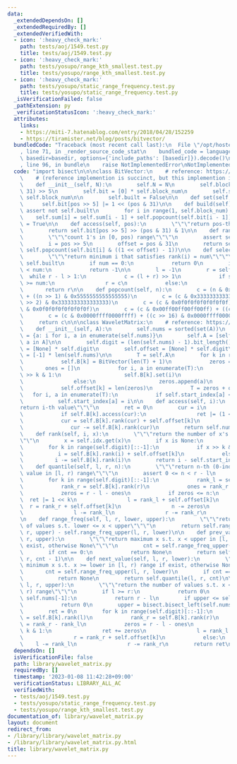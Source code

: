 ```yaml
---
data:
  _extendedDependsOn: []
  _extendedRequiredBy: []
  _extendedVerifiedWith:
  - icon: ':heavy_check_mark:'
    path: tests/aoj/1549.test.py
    title: tests/aoj/1549.test.py
  - icon: ':heavy_check_mark:'
    path: tests/yosupo/range_kth_smallest.test.py
    title: tests/yosupo/range_kth_smallest.test.py
  - icon: ':heavy_check_mark:'
    path: tests/yosupo/static_range_frequency.test.py
    title: tests/yosupo/static_range_frequency.test.py
  _isVerificationFailed: false
  _pathExtension: py
  _verificationStatusIcon: ':heavy_check_mark:'
  attributes:
    links:
    - https://miti-7.hatenablog.com/entry/2018/04/28/152259
    - https://tiramister.net/blog/posts/bitvector/
  bundledCode: "Traceback (most recent call last):\n  File \"/opt/hostedtoolcache/PyPy/3.7.13/x64/site-packages/onlinejudge_verify/documentation/build.py\"\
    , line 71, in _render_source_code_stat\n    bundled_code = language.bundle(stat.path,\
    \ basedir=basedir, options={'include_paths': [basedir]}).decode()\n  File \"/opt/hostedtoolcache/PyPy/3.7.13/x64/site-packages/onlinejudge_verify/languages/python.py\"\
    , line 96, in bundle\n    raise NotImplementedError\nNotImplementedError\n"
  code: "import bisect\n\n\nclass BitVector:\n    # reference: https://tiramister.net/blog/posts/bitvector/\n\
    \    # (reference implemention is succinct, but this implemention is not succinct.)\n\
    \    def __init__(self, N):\n        self.N = N\n        self.block_num = (N +\
    \ 31) >> 5\n        self.bit = [0] * self.block_num\n        self.sum = [0] *\
    \ self.block_num\n\n        self.built = False\n\n    def set(self, pos):\n  \
    \      self.bit[pos >> 5] |= 1 << (pos & 31)\n\n    def build(self):\n       \
    \ assert not self.built\n        for i in range(1, self.block_num):\n        \
    \    self.sum[i] = self.sum[i - 1] + self.popcount(self.bit[i - 1])\n        self.built\
    \ = True\n\n    def access(self, pos):\n        \"\"\"return pos-th bit\"\"\"\n\
    \        return self.bit[pos >> 5] >> (pos & 31) & 1\n\n    def rank(self, pos):\n\
    \        \"\"\"count 1's in [0, pos) range\"\"\"\n        assert self.built\n\
    \        i = pos >> 5\n        offset = pos & 31\n        return self.sum[i] +\
    \ self.popcount(self.bit[i] & ((1 << offset) - 1))\n\n    def select(self, num):\n\
    \        \"\"\"return minimum i that satisfies rank(i) = num\"\"\"\n        assert\
    \ self.built\n        if num == 0:\n            return 0\n        if self.rank(self.N)\
    \ < num:\n            return -1\n\n        l = -1\n        r = self.N\n      \
    \  while r - l > 1:\n            c = (l + r) >> 1\n            if self.rank(c)\
    \ >= num:\n                r = c\n            else:\n                l = c\n \
    \       return r\n\n    def popcount(self, n):\n        c = (n & 0x5555555555555555)\
    \ + ((n >> 1) & 0x5555555555555555)\n        c = (c & 0x3333333333333333) + ((c\
    \ >> 2) & 0x3333333333333333)\n        c = (c & 0x0f0f0f0f0f0f0f0f) + ((c >> 4)\
    \ & 0x0f0f0f0f0f0f0f0f)\n        c = (c & 0x00ff00ff00ff00ff) + ((c >> 8) & 0x00ff00ff00ff00ff)\n\
    \        c = (c & 0x0000ffff0000ffff) + ((c >> 16) & 0x0000ffff0000ffff)\n   \
    \     return c\n\n\nclass WaveletMatrix:\n    # reference: https://miti-7.hatenablog.com/entry/2018/04/28/152259\n\
    \    def __init__(self, A):\n        self.nums = sorted(set(A))\n        self.idx\
    \ = {a: i for i, a in enumerate(self.nums)}\n        self.A = [self.idx[a] for\
    \ a in A]\n\n        self.digit = (len(self.nums) - 1).bit_length()\n        self.B\
    \ = [None] * self.digit\n        self.offset = [None] * self.digit\n        self.start_index\
    \ = [-1] * len(self.nums)\n\n        T = self.A\n        for k in range(self.digit)[::-1]:\n\
    \            self.B[k] = BitVector(len(T) + 1)\n            zeros = []\n     \
    \       ones = []\n            for i, a in enumerate(T):\n                if a\
    \ >> k & 1:\n                    self.B[k].set(i)\n                    ones.append(a)\n\
    \                else:\n                    zeros.append(a)\n            self.B[k].build()\n\
    \            self.offset[k] = len(zeros)\n            T = zeros + ones\n     \
    \   for i, a in enumerate(T):\n            if self.start_index[a] < 0:\n     \
    \           self.start_index[a] = i\n\n    def access(self, i):\n        \"\"\"\
    return i-th value\"\"\"\n        ret = 0\n        cur = i\n        for k in range(self.digit)[::-1]:\n\
    \            if self.B[k].access(cur):\n                ret |= (1 << k)\n    \
    \            cur = self.B[k].rank(cur) + self.offset[k]\n            else:\n \
    \               cur -= self.B[k].rank(cur)\n        return self.nums[ret]\n\n\
    \    def rank(self, i, x):\n        \"\"\"return the number of x's in [0, i) range\"\
    \"\"\n        x = self.idx.get(x)\n        if x is None:\n            return 0\n\
    \        for k in range(self.digit)[::-1]:\n            if x >> k & 1:\n     \
    \           i = self.B[k].rank(i) + self.offset[k]\n            else:\n      \
    \          i -= self.B[k].rank(i)\n        return i - self.start_index[x]\n\n\
    \    def quantile(self, l, r, n):\n        \"\"\"return n-th (0-indexed) smallest\
    \ value in [l, r) range\"\"\"\n        assert 0 <= n < r - l\n        ret = 0\n\
    \        for k in range(self.digit)[::-1]:\n            rank_l = self.B[k].rank(l)\n\
    \            rank_r = self.B[k].rank(r)\n            ones = rank_r - rank_l\n\
    \            zeros = r - l - ones\n            if zeros <= n:\n              \
    \  ret |= 1 << k\n                l = rank_l + self.offset[k]\n              \
    \  r = rank_r + self.offset[k]\n                n -= zeros\n            else:\n\
    \                l -= rank_l\n                r -= rank_r\n        return self.nums[ret]\n\
    \n    def range_freq(self, l, r, lower, upper):\n        \"\"\"return the number\
    \ of values s.t. lower <= x < upper\"\"\"\n        return self.range_freq_upper(l,\
    \ r, upper) - self.range_freq_upper(l, r, lower)\n\n    def prev_value(self, l,\
    \ r, upper):\n        \"\"\"return maximum x s.t. x < upper in [l, r) range if\
    \ exist, otherwise None\"\"\"\n        cnt = self.range_freq_upper(l, r, upper)\n\
    \        if cnt == 0:\n            return None\n        return self.quantile(l,\
    \ r, cnt - 1)\n\n    def next_value(self, l, r, lower):\n        \"\"\"return\
    \ minimum x s.t. x >= lower in [l, r) range if exist, otherwise None\"\"\"\n \
    \       cnt = self.range_freq_upper(l, r, lower)\n        if cnt == r - l:\n \
    \           return None\n        return self.quantile(l, r, cnt)\n\n    def range_freq_upper(self,\
    \ l, r, upper):\n        \"\"\"return the number of values s.t. x < upper in [l,\
    \ r) range\"\"\"\n        if l >= r:\n            return 0\n        if upper >\
    \ self.nums[-1]:\n            return r - l\n        if upper <= self.nums[0]:\n\
    \            return 0\n        upper = bisect.bisect_left(self.nums, upper)\n\
    \        ret = 0\n        for k in range(self.digit)[::-1]:\n            rank_l\
    \ = self.B[k].rank(l)\n            rank_r = self.B[k].rank(r)\n            ones\
    \ = rank_r - rank_l\n            zeros = r - l - ones\n            if upper >>\
    \ k & 1:\n                ret += zeros\n                l = rank_l + self.offset[k]\n\
    \                r = rank_r + self.offset[k]\n            else:\n            \
    \    l -= rank_l\n                r -= rank_r\n        return ret\n"
  dependsOn: []
  isVerificationFile: false
  path: library/wavelet_matrix.py
  requiredBy: []
  timestamp: '2023-01-08 11:42:28+09:00'
  verificationStatus: LIBRARY_ALL_AC
  verifiedWith:
  - tests/aoj/1549.test.py
  - tests/yosupo/static_range_frequency.test.py
  - tests/yosupo/range_kth_smallest.test.py
documentation_of: library/wavelet_matrix.py
layout: document
redirect_from:
- /library/library/wavelet_matrix.py
- /library/library/wavelet_matrix.py.html
title: library/wavelet_matrix.py
---
```

